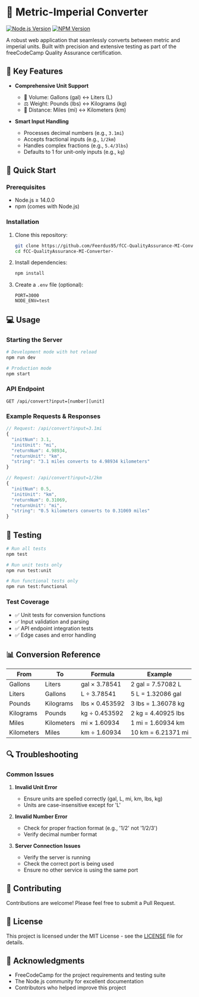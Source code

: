 # 🔄 Metric-Imperial Converter

[![Node.js Version](https://img.shields.io/badge/node-%3E%3D14.0.0-brightgreen.svg)](https://nodejs.org/)
[![NPM Version](https://img.shields.io/badge/npm-latest-blue.svg)](https://www.npmjs.com/)

A robust web application that seamlessly converts between metric and imperial units. Built with precision and extensive testing as part of the freeCodeCamp Quality Assurance certification.

## 🌟 Key Features

- **Comprehensive Unit Support**
  - 🌊 Volume: Gallons (gal) ↔️ Liters (L)
  - ⚖️ Weight: Pounds (lbs) ↔️ Kilograms (kg)
  - 📏 Distance: Miles (mi) ↔️ Kilometers (km)

- **Smart Input Handling**
  - Processes decimal numbers (e.g., `3.1mi`)
  - Accepts fractional inputs (e.g., `1/2km`)
  - Handles complex fractions (e.g., `5.4/3lbs`)
  - Defaults to 1 for unit-only inputs (e.g., `kg`)

## 🚀 Quick Start

### Prerequisites
- Node.js ≥ 14.0.0
- npm (comes with Node.js)

### Installation

1. Clone this repository:
   ```bash
   git clone https://github.com/Feerdus95/fCC-QualityAssurance-MI-Converter-.git
   cd fCC-QualityAssurance-MI-Converter-
   ```

2. Install dependencies:
   ```bash
   npm install
   ```

3. Create a `.env` file (optional):
   ```env
   PORT=3000
   NODE_ENV=test
   ```

## 💻 Usage

### Starting the Server

```bash
# Development mode with hot reload
npm run dev

# Production mode
npm start
```

### API Endpoint

```http
GET /api/convert?input=[number][unit]
```

### Example Requests & Responses

```javascript
// Request: /api/convert?input=3.1mi
{
  "initNum": 3.1,
  "initUnit": "mi",
  "returnNum": 4.98934,
  "returnUnit": "km",
  "string": "3.1 miles converts to 4.98934 kilometers"
}

// Request: /api/convert?input=1/2km
{
  "initNum": 0.5,
  "initUnit": "km",
  "returnNum": 0.31069,
  "returnUnit": "mi",
  "string": "0.5 kilometers converts to 0.31069 miles"
}
```

## 🧪 Testing

```bash
# Run all tests
npm test

# Run unit tests only
npm run test:unit

# Run functional tests only
npm run test:functional
```

### Test Coverage
- ✅ Unit tests for conversion functions
- ✅ Input validation and parsing
- ✅ API endpoint integration tests
- ✅ Edge cases and error handling

## 📊 Conversion Reference

| From      | To        | Formula           | Example                |
|-----------|-----------|-------------------|------------------------|
| Gallons   | Liters    | gal × 3.78541    | 2 gal = 7.57082 L     |
| Liters    | Gallons   | L ÷ 3.78541      | 5 L = 1.32086 gal     |
| Pounds    | Kilograms | lbs × 0.453592   | 3 lbs = 1.36078 kg    |
| Kilograms | Pounds    | kg ÷ 0.453592    | 2 kg = 4.40925 lbs    |
| Miles     | Kilometers| mi × 1.60934     | 1 mi = 1.60934 km     |
| Kilometers| Miles     | km ÷ 1.60934     | 10 km = 6.21371 mi    |

## 🔍 Troubleshooting

### Common Issues

1. **Invalid Unit Error**
   - Ensure units are spelled correctly (gal, L, mi, km, lbs, kg)
   - Units are case-insensitive except for 'L'

2. **Invalid Number Error**
   - Check for proper fraction format (e.g., '1/2' not '1/2/3')
   - Verify decimal number format

3. **Server Connection Issues**
   - Verify the server is running
   - Check the correct port is being used
   - Ensure no other service is using the same port

## 🤝 Contributing

Contributions are welcome! Please feel free to submit a Pull Request.

## 📝 License

This project is licensed under the MIT License - see the [LICENSE](LICENSE) file for details.

## 🙏 Acknowledgments

- FreeCodeCamp for the project requirements and testing suite
- The Node.js community for excellent documentation
- Contributors who helped improve this project